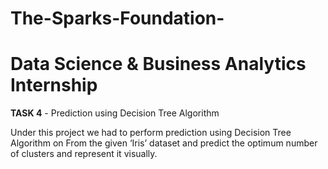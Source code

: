 # The-Sparks-Foundation-
# Data Science  &amp; Business Analytics Internship
**TASK 4** - Prediction using Decision Tree Algorithm

Under this project we had to perform prediction using Decision Tree Algorithm on From the given ‘Iris’ dataset and predict the optimum number of clusters and
represent it visually.
